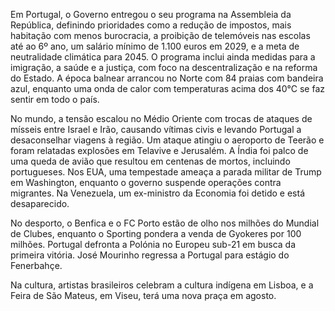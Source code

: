 Em Portugal, o Governo entregou o seu programa na Assembleia da República, definindo prioridades como a redução de impostos, mais habitação com menos burocracia, a proibição de telemóveis nas escolas até ao 6º ano, um salário mínimo de 1.100 euros em 2029, e a meta de neutralidade climática para 2045. O programa inclui ainda medidas para a imigração, a saúde e a justiça, com foco na descentralização e na reforma do Estado. A época balnear arrancou no Norte com 84 praias com bandeira azul, enquanto uma onda de calor com temperaturas acima dos 40°C se faz sentir em todo o país.

No mundo, a tensão escalou no Médio Oriente com trocas de ataques de mísseis entre Israel e Irão, causando vítimas civis e levando Portugal a desaconselhar viagens à região. Um ataque atingiu o aeroporto de Teerão e foram relatadas explosões em Telavive e Jerusalém. A Índia foi palco de uma queda de avião que resultou em centenas de mortos, incluindo portugueses. Nos EUA, uma tempestade ameaça a parada militar de Trump em Washington, enquanto o governo suspende operações contra migrantes. Na Venezuela, um ex-ministro da Economia foi detido e está desaparecido.

No desporto, o Benfica e o FC Porto estão de olho nos milhões do Mundial de Clubes, enquanto o Sporting pondera a venda de Gyokeres por 100 milhões. Portugal defronta a Polónia no Europeu sub-21 em busca da primeira vitória. José Mourinho regressa a Portugal para estágio do Fenerbahçe.

Na cultura, artistas brasileiros celebram a cultura indígena em Lisboa, e a Feira de São Mateus, em Viseu, terá uma nova praça em agosto.